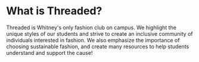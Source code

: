 <html>
  <head>
    <title> Welcome to Threaded's club page! </title>
  </head>
  <body>
    <h1> What is Threaded? </h1>
      <p>Threaded is Whitney's only fashion club on campus. We highlight the unique styles of our students and strive to create an inclusive community of individuals interested in fashion. We also emphasize the importance of choosing sustainable fashion&#44; and create many resources to help students understand and support the cause!</p>
  </body>
</html>
